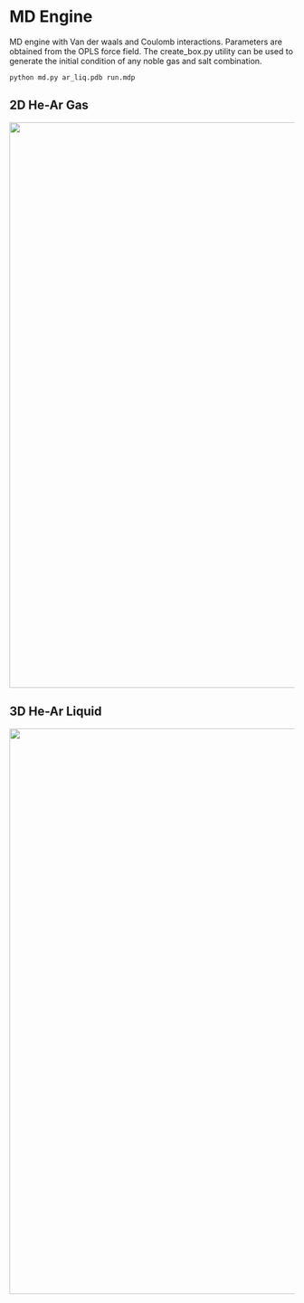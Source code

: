 # MD Engine

MD engine with Van der waals and Coulomb interactions. Parameters are obtained from the OPLS force field. The create_box.py utility can be used to generate the initial condition of any noble gas and salt combination.

```
python md.py ar_liq.pdb run.mdp
```

## 2D He-Ar Gas

<p align="center">
  <img width="1000" src="images/2d_lj.gif">
</p>

## 3D He-Ar Liquid

<p align="center">
  <img width="1000" src="images/3d_lj.gif">
</p>